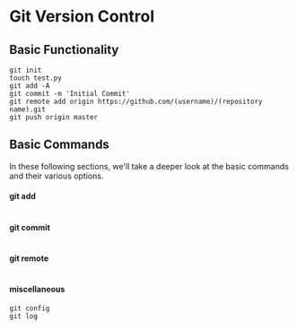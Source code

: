 # Git Version Control

## Basic Functionality
```unix
git init
touch test.py
git add -A
git commit -m 'Initial Commit'
git remote add origin https://github.com/(username)/(repository name).git
git push origin master
```

## Basic Commands
In these following sections, we'll take a deeper look at the basic commands and their various options.
#### git add
```unix
```
#### git commit
```unix
```
#### git remote
```unix
```
#### miscellaneous
```unix
git config
git log
```
